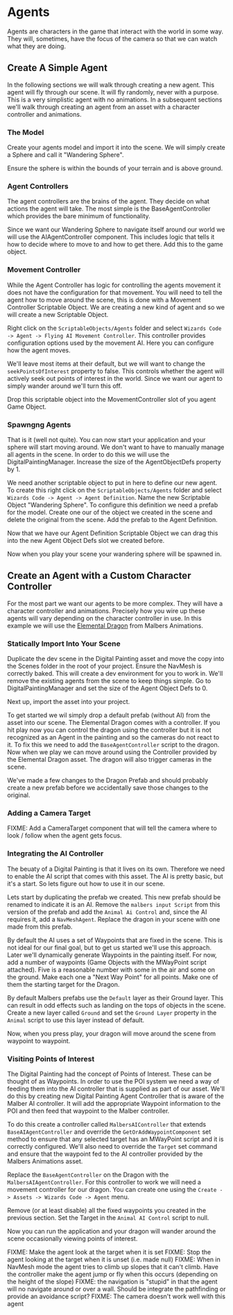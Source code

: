﻿# Agents

Agents are characters in the game that interact with the world in some way. They will, sometimes, have the focus of the camera so that we can watch what they are doing.

## Create A Simple Agent

In the following sections we will walk through creating a new agent. This agent will fly through our scene. It will fly randomly, never with a purpose. This is a very simplistic agent with no animations. In a subsequent sections we'll walk through creating an agent from an asset with a character controller and animations.

### The Model

Create your agents model and import it into the scene. We will simply create a Sphere and call it "Wandering Sphere".

Ensure the sphere is within the bounds of your terrain and is above ground.

### Agent Controllers

The agent controllers are the brains of the agent. They decide on what actions the agent will take. The most simple is the BaseAgentController which provides the bare minimum of functionality.

Since we want our Wandering Sphere to navigate itself around our world we will use the AIAgentController component. This includes logic that tells it how to decide where to move to and how to get there. Add this to the game object.

### Movement Controller

While the Agent Controller has logic for controlling the agents movement it does not have the configuration for that movement. You will need to tell the agent how to move around the scene, this is done with a Movement Controller Scriptable Object. We are creating a new kind of agent and so we will create a new Scriptable Object.

Right click on the `ScriptableObjects/Agents` folder and select `Wizards Code -> Agent -> Flying AI Movement Controller`. This controller provides configuration options used by the movement AI. Here you can configure how the agent moves.

We'll leave most items at their default, but we will want to change the `seekPointsOfInterest` property to false. This controls whether the agent will actively seek out points of interest in the world. Since we want our agent to simply wander around we'll turn this off.

Drop this scriptable object into the MovementController slot of you agent Game Object.

### Spawngng Agents

That is it (well not quite). You can now start your application and your sphere will start moving around. We don't want to have to manually manage all agents in the scene. In order to do this we will use the DigitalPaintingManager. Increase the size of the AgentObjectDefs property by 1.

We need another scriptable object to put in here to define our new agent. To create this right click on the `ScriptableObjects/Agents` folder and select `Wizards Code -> Agent -> Agent Definition`. Name the new Scriptable Object "Wandering Sphere". To configure this definition we need a prefab for the model. Create one our of the object we created in the scene and delete the original from the scene. Add the prefab to the Agent Definition.

Now that we have our Agent Definition Scriptable Object we can drag this into the new Agent Object Defs slot we created before.

Now when you play your scene your wandering sphere will be spawned in.

## Create an Agent with a Custom Character Controller

For the most part we want our agents to be more complex. They will have a character controller and animations. Precisely how you wire up these agents will vary depending on the character controller in use. In this example we will use the [Elemental Dragon](https://assetstore.unity.com/packages/3d/characters/creatures/elemental-dragon-137816) from Malbers Animations.

### Statically Import Into Your Scene

Duplicate the dev scene in the Digital Painting asset and move the copy into the Scenes folder in the root of your project. Ensure the NavMesh is correctly baked. This will create a dev environment for you to work in. We'll remove the existing agents from the scene to keep things simple. Go to DigitalPaintingManager and set the size of the Agent Object Defs to 0.

Next up, import the asset into your project.

To get started we wil simply drop a default prefab (without AI) from the asset into our scene. The Elemental Dragon comes with a controller. If you hit play now you can control the dragon using the controller but it is not recognized as an Agent in the painting and so the cameras do not react to it. To fix this we need to add the `BaseAgentController` script to the dragon. Now when we play we can move around using the Controller provided by the Elemental Dragon asset. The dragon will also trigger cameras in the scene. 

We've made a few changes to the Dragon Prefab and should probably create a new prefab before we accidentally save those changes to the original. 

### Adding a Camera Target

FIXME: Add a CameraTarget component that will tell the camera where to look / follow when the agent gets focus.

### Integrating the AI Controller

The beuaty of a Digital Painting is that it lives on its own. Therefore we need to enable the AI script that comes with this asset. The AI is pretty basic, but it's a start. So lets figure out how to use it in our scene.

Lets start by duplicating the prefab we created. This new prefab should be renamed to indicate it is an AI. Remove the `malbers input Script` from this version of the prefab and add the `Animal Ai Control` and, since the AI requires it, add a `NavMeshAgent`. Replace the dragon in your scene with one made from this prefab.

By default the AI uses a set of Waypoints that are fixed in the scene. This is not ideal for our final goal, but to get us started we'll use this approach. Later we'll dynamically generate Waypoints in the painting itself. For now, add a number of waypoints (Game Objects with the MWayPoint script attached). Five is a reasonable number with some in the air and some on the ground. Make each one a "Next Way Point" for all points. Make one of them the starting target for the Dragon.

By default Malbers prefabs use the `Default` layer as their Ground layer. This can result in odd effects such as landing on the tops of objects in the scene. Create a new layer called `Ground` and set the `Ground Layer` property in the `Animal` script to use this layer instead of default.

Now, when you press play, your dragon will move around the scene from waypoint to waypoint.

### Visiting Points of Interest

The Digital Painting had the concept of Points of Interest. These can be thought of as Waypoints. In order to use the POI system we need a way of feeding them into the AI controller that is supplied as part of our asset. We'll do this by creating new Digital Painting Agent Controller that is aware of the Malber AI controller. It will add the appropriate Waypoint information to the POI and then feed that waypoint to the Malber controller.

To do this create a controller called `MalbersAIController` that extends `BaseAIAgentController` and override the `GetOrAddWaypointComponent` set method to ensure that any selected target has an MWayPoint script and it is correctly configured. We'll also need to override the `Target` set command and ensure that the waypoint fed to the AI controller provided by the Malbers Animations asset. 

Replace the `BaseAgentController` on the Dragon with the `MalbersAIAgentController`. For this controller to work we will need a movement controller for our dragon. You can create one using the `Create -> Assets -> Wizards Code -> Agent` menu.

Remove (or at least disable) all the fixed waypoints you created in the previous section. Set the Target in the `Animal AI Control` script to null.

Now you can run the application and your dragon will wander around the scene occasionally viewing points of interest.

FIXME: Make the agent look at the target when it is set
FIXME: Stop the agent looking at the target when it is unset (i.e. made null)
FIXME: When in NavMesh mode the agent tries to climb up slopes that it can't climb. Have the controller make the agent jump or fly when this occurs (depending on the height of the slope)
FIXME: the navigation is "stupid" in that the agent will no navigate around or over a wall. Should be integrate the pathfinding or provide an avoidance script?
FIXME: The camera doesn't work well with this agent
